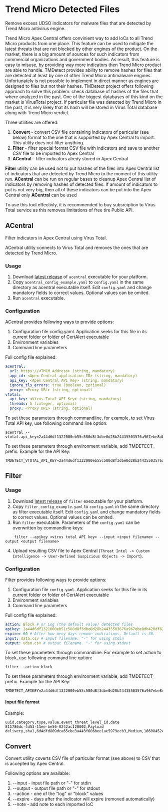# Trend Micro Detected Files

Remove excess UDSO indicators for malware files that are detected by Trend Micro antivirus engine.

Trend Micro Apex Central offers convinient way to add IoCs to all Trend Micro products from one place. This feature can be used to mitigate the latest threats that are not blocked by other engines of the product. On the market, there is a big amount of sources for such indicators from commercial organizations and government bodies. As result, this feature is easy to misuse, by providing way more indicators then Trend Micro product are able to handle. TMDetect provides ability to remove hashes for files that are detected at least by one of other Trend Micro antimalware engines. Unfortunately is not possible to implement in direct manner as engines are designed to files but not their hashes. TMDetect project offers following approach to solve this problem: check database of hashes of the files that where analyzed in the past. One of the biggest databases of this kind on the market is VirusTotal project. If particular file was detected by Trend Micro in the past, it is very likely that its hash will be stored in Virus Total database along with Trend Micro verdict.


Three utilities are offered:
1. **Convert** - convert CSV file containing indicators of particular (see below) format to the one that is supported by Apex Central to import. This utility does not filter anything.
2. **Filter** - filter special format CSV file with indicators and save to another CSV file to be imported to Apex Central
3. **ACentral** - filter indicators alredy stored in Apex Central

**Filter** utility can be used not to put hashes of the files into Apex Central list of indicators that are detected by Trend Micro to the moment of this utility run. **ACentral** can be run on regular bases to cleanup Apex Central list of indicators by removing hashes of detected files. If amount of indicators to put is not very big, then all of these indicators can be put into the Apex Central only **ACentral** can be used

To use this tool effectivly, it is recommended to buy subsrciption to Virus Total service as this removes limitations of free tire Public API.

## ACentral
Filter indicators in Apex Central using Virus Total. 

ACentral utility connects to Virus Total and removes the ones that are detected by Trend Micro.

### Usage 
1. Download [latest release](https://github.com/mpkondrashin/tmdetect/releases/latest) of ```acentral``` executable for your platform.
2. Copy ```acentral_config_example.yaml``` to ```config.yaml``` in the same directory as acentral executable itself. Edit ```config.yaml``` and change mandatory fields to correct values. Optional values can be omited.
3. Run ```acentral``` executable.

### Configuration

ACentral provides following ways to provide options:
1. Configuration file config.yaml. Application seeks for this file in its current folder or folder of CertAlert executable
2. Environment variables
3. Command line parameters

Full config file explained:
```yaml
acentral:
  url: https://<TMCM Address> (string, mandatory)
  app_id: <Apex Central application ID> (string, mandatory)
  api_key: <Apex Central API Key> (string, mandatory)
  ignore_tls_errors: true (boolean, םptional)
  proxy: <Proxy URL> (string, optional)
vtotal:
  api_key: <Virus Total API Key> (string, mandatory)
  threads: 5 (integer, optional)
  proxy: <Proxy URL> (string, optional)
```

To set these parameters through commandline, for example, to set Virus Total API key, use following command line option:
```commandline 
acentral --vtotal.api_key=2a44d6df1322000eb55c580d8f3dbe0d28b24435503576a967ebe8db420df628
```

To set these parameters through environment variable, add TMDETECT_ prefix. Example for the API Key:
```commandline
TMDETECT_VTOTAL_API_KEY=2a44d6df1322000eb55c580d8f3dbe0d28b24435503576a967ebe8db420df628
```

## Filter

### Usage
1. Download [latest release](https://github.com/mpkondrashin/tmdetect/releases/latest) of ```filter``` executable for your platform.
2. Copy ```filter_config_example.yaml``` to ```config.yaml``` in the same directory as filter executable itself. Edit ```config.yaml``` and change mandatory fields to correct values. Optional values can be omited.
3. Run ```filter``` executable. Parameters of the ```config.yaml``` can be overwritten by commandline keys:
```
    filter --apikey <virus total API key> --input <input filename> --output <output filename>
```
4. Upload resulting CSV file to Apex Central (```Threat Intel -> Custom Intelligence -> User-Defined Suspicious Objects -> Import```).

### Configuration

Filter provides following ways to provide options:
1. Configuration file ```config.yaml```. Application seeks for this file in its current folder or folder of CertAlert executable
2. Environment variables
3. Command line parameters

Full config file explained:
```yaml
action: Block # or Log (the default value) detected files
apikey: 2a44d6df1321000eb51c580d8f3dbe0d28b24435503676a967ebe8db420df628 #  VirusTotal API key
expire: 60 # After how meny days remove indications. Default is 30.
input: data.csv # imput filename. "-" for using stdin
output: udso.csv # output filename. "-" for using stdout
```

To set these parameters through commandline. For example to set action to block, use following command line option:
```commandline 
filter --action block
```

To set these parameters through environment variable, add TMDETECT_ prefix. Example for the API Key:
```commandline
TMDETECT_APIKEY=2a44d6df1322000eb55c580d8f3dbe0d28b24435503576a967ebe8db420df628
```

#### Input file format
Example:
```csv
uuid,category,type,value,event_threat_level_id,date
811786dc-4d53-11ee-be56-0242ac120002,Payload delivery,sha1,6d4dfd809dca65ebe3a443f606bee1ae5979ecb3,Medium,1660845244
```

## Convert

Convert utility coverts CSV file of particular format (see above) to CSV that is accepted by Apex Central.

Following options are available:
1. --input - input file path or "-" for stdin
2. --output - output file path or "-" for stdout
3. --action - one of the "log" or "block" values
4. --expire - days after the indicator will expire (removed automatically)
5. --note - add note to each imported IoC